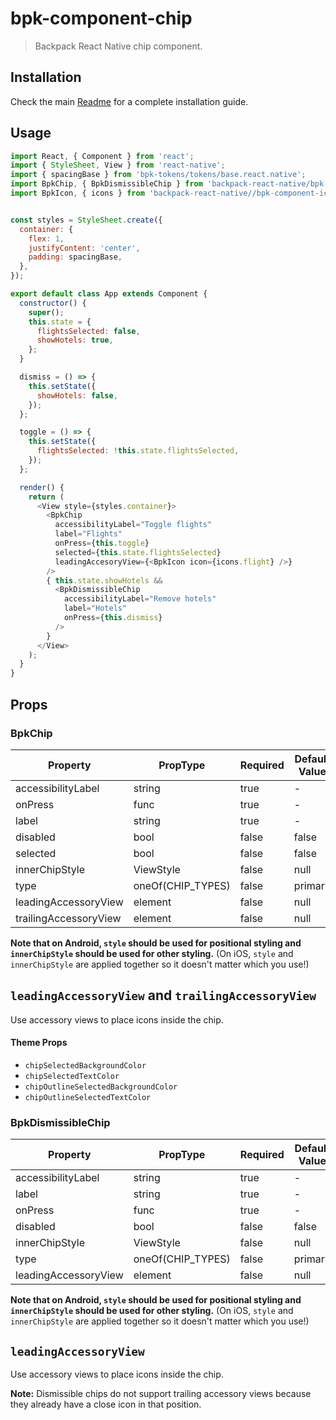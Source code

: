 # bpk-component-chip

> Backpack React Native chip component.

## Installation

Check the main [Readme](https://github.com/skyscanner/backpack-react-native#usage) for a complete installation guide.

## Usage

```js
import React, { Component } from 'react';
import { StyleSheet, View } from 'react-native';
import { spacingBase } from 'bpk-tokens/tokens/base.react.native';
import BpkChip, { BpkDismissibleChip } from 'backpack-react-native/bpk-component-chip';
import BpkIcon, { icons } from 'backpack-react-native//bpk-component-icon';


const styles = StyleSheet.create({
  container: {
    flex: 1,
    justifyContent: 'center',
    padding: spacingBase,
  },
});

export default class App extends Component {
  constructor() {
    super();
    this.state = {
      flightsSelected: false,
      showHotels: true,
    };
  }

  dismiss = () => {
    this.setState({
      showHotels: false,
    });
  };

  toggle = () => {
    this.setState({
      flightsSelected: !this.state.flightsSelected,
    });
  };

  render() {
    return (
      <View style={styles.container}>
        <BpkChip
          accessibilityLabel="Toggle flights"
          label="Flights"
          onPress={this.toggle}
          selected={this.state.flightsSelected}
          leadingAccesoryView={<BpkIcon icon={icons.flight} />}
        />
        { this.state.showHotels &&
          <BpkDismissibleChip
            accessibilityLabel="Remove hotels"
            label="Hotels"
            onPress={this.dismiss}
          />
        }
      </View>
    );
  }
}
```

## Props

### BpkChip

| Property              | PropType                                                                  | Required | Default Value |
| --------------------- | ------------------------------------------------------------------------- | -------- | ------------- |
| accessibilityLabel    | string                                                                    | true     | -             |
| onPress               | func                                                                      | true     | -             |
| label                 | string                                                                    | true     | -             |
| disabled              | bool                                                                      | false    | false         |
| selected              | bool                                                                      | false    | false         |
| innerChipStyle        | ViewStyle                                                                 | false    | null          |
| type                  | oneOf(CHIP_TYPES)                                                         | false    | primary       |
| leadingAccessoryView  | element                                                                   | false    | null          |
| trailingAccessoryView | element                                                                   | false    | null          |

**Note that on Android, `style` should be used for positional styling and `innerChipStyle` should be used for other styling.**
(On iOS, `style` and `innerChipStyle` are applied together so it doesn't matter which you use!)

## `leadingAccessoryView` and `trailingAccessoryView`

Use accessory views to place icons inside the chip.

#### Theme Props

* `chipSelectedBackgroundColor`
* `chipSelectedTextColor`
* `chipOutlineSelectedBackgroundColor`
* `chipOutlineSelectedTextColor`

### BpkDismissibleChip

| Property              | PropType                                                                  | Required | Default Value |
| --------------------- | ------------------------------------------------------------------------- | -------- | ------------- |
| accessibilityLabel    | string                                                                    | true     | -             |
| label                 | string                                                                    | true     | -             |
| onPress               | func                                                                      | true     | -             |
| disabled              | bool                                                                      | false    | false         |
| innerChipStyle        | ViewStyle                                                                 | false    | null          |
| type                  | oneOf(CHIP_TYPES)                                                         | false    | primary       |
| leadingAccessoryView  | element                                                                   | false    | null          |

**Note that on Android, `style` should be used for positional styling and `innerChipStyle` should be used for other styling.**
(On iOS, `style` and `innerChipStyle` are applied together so it doesn't matter which you use!)

## `leadingAccessoryView`

Use accessory views to place icons inside the chip.

**Note:** Dismissible chips do not support trailing accessory views because they already have a close icon in that position.
